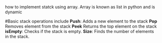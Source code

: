 how to implement statck using array.
Array is known as list in python and is dynamic

#Basic stack operations include
**Push**: Adds a new element to the stack
**Pop** Removes element from the stack
**Peek** Returns the top element on the stack
**isEmpty**: Checks if the stack is empty.
**Size**: Finds the number of elements in the stack.